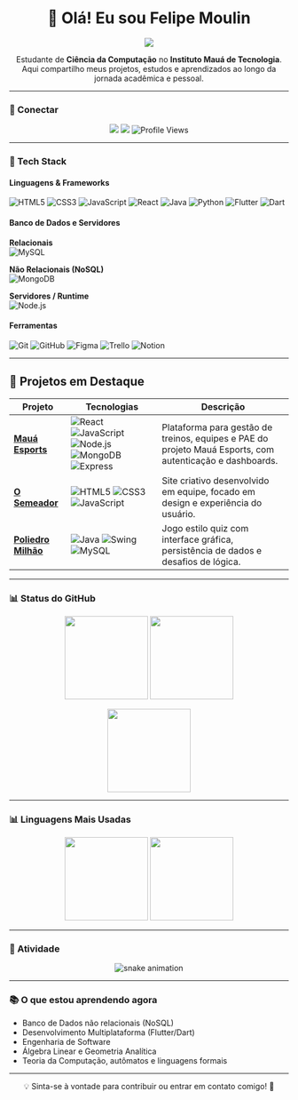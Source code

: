 <h1 align="center">👋 Olá! Eu sou Felipe Moulin</h1>

<!-- Cabeçalho animado -->
<p align="center">
  <img src="https://readme-typing-svg.demolab.com?font=Ubuntu&weight=600&size=24&pause=900&color=42A5F5&center=true&vCenter=true&width=900&lines=Estudante+de+Ci%C3%AAncia+da+Computa%C3%A7%C3%A3o+no+IMT;Front-end+%2B+Mobile+com+Flutter%2FDart;Sempre+aprendendo+e+construindo+projetos+%F0%9F%9A%80" />
</p>

<p align="center">
  Estudante de <b>Ciência da Computação</b> no <b>Instituto Mauá de Tecnologia</b>.<br>
  Aqui compartilho meus projetos, estudos e aprendizados ao longo da jornada acadêmica e pessoal.
</p>

---

### 🔗 Conectar

<p align="center">
  <a href="mailto:moulinfelipe3@gmail.com"><img src="https://img.shields.io/badge/-Gmail-D14836?style=for-the-badge&logo=gmail&logoColor=white"></a>
  <a href="https://www.linkedin.com/in/felipe-moulin-a41091341/"><img src="https://img.shields.io/badge/-LinkedIn-0A66C2?style=for-the-badge&logo=linkedin&logoColor=white"></a>
  <img src="https://komarev.com/ghpvc/?username=felipemoulin&color=blue&style=for-the-badge" alt="Profile Views">
</p>

---

### 🧰 Tech Stack

#### Linguagens & Frameworks
![HTML5](https://img.shields.io/badge/HTML5-E34F26?style=for-the-badge&logo=html5&logoColor=white)
![CSS3](https://img.shields.io/badge/CSS3-1572B6?style=for-the-badge&logo=css3&logoColor=white)
![JavaScript](https://img.shields.io/badge/JavaScript-F7DF1E?style=for-the-badge&logo=javascript&logoColor=black)
![React](https://img.shields.io/badge/React-20232A?style=for-the-badge&logo=react&logoColor=61DAFB)
![Java](https://img.shields.io/badge/Java-F44336?style=for-the-badge&logo=openjdk&logoColor=white)
![Python](https://img.shields.io/badge/Python-3776AB?style=for-the-badge&logo=python&logoColor=white)
![Flutter](https://img.shields.io/badge/Flutter-02569B?style=for-the-badge&logo=flutter&logoColor=white)
![Dart](https://img.shields.io/badge/Dart-0175C2?style=for-the-badge&logo=dart&logoColor=white)

#### Banco de Dados e Servidores
<!-- Relacionais -->
<b>Relacionais</b><br>
![MySQL](https://img.shields.io/badge/-MySQL-005C84?style=for-the-badge&logo=mysql&logoColor=white)

<!-- Não Relacionais (NoSQL) -->
<b>Não Relacionais (NoSQL)</b><br>
![MongoDB](https://img.shields.io/badge/-MongoDB-47A248?style=for-the-badge&logo=mongodb&logoColor=white)

<!-- Servidores/Runtime -->
<b>Servidores / Runtime</b><br>
![Node.js](https://img.shields.io/badge/-Node.js-339933?style=for-the-badge&logo=node.js&logoColor=white)

#### Ferramentas
![Git](https://img.shields.io/badge/-Git-F05032?style=for-the-badge&logo=git&logoColor=white)
![GitHub](https://img.shields.io/badge/-GitHub-181717?style=for-the-badge&logo=github&logoColor=white)
![Figma](https://img.shields.io/badge/-Figma-F24E1E?style=for-the-badge&logo=figma&logoColor=white)
![Trello](https://img.shields.io/badge/-Trello-0052CC?style=for-the-badge&logo=trello&logoColor=white)
![Notion](https://img.shields.io/badge/-Notion-000000?style=for-the-badge&logo=notion&logoColor=white)

---

## 🚀 Projetos em Destaque

| Projeto | Tecnologias | Descrição |
|--------|-------------|-----------|
| [**Mauá Esports**](https://github.com/felipemoulin/MauaEsports) | ![React](https://img.shields.io/badge/React-20232A?style=for-the-badge&logo=react&logoColor=61DAFB) ![JavaScript](https://img.shields.io/badge/JavaScript-F7DF1E?style=for-the-badge&logo=javascript&logoColor=black) ![Node.js](https://img.shields.io/badge/Node.js-339933?style=for-the-badge&logo=node.js&logoColor=white) ![MongoDB](https://img.shields.io/badge/MongoDB-47A248?style=for-the-badge&logo=mongodb&logoColor=white) ![Express](https://img.shields.io/badge/Express-000000?style=for-the-badge&logo=express&logoColor=white) | Plataforma para gestão de treinos, equipes e PAE do projeto Mauá Esports, com autenticação e dashboards. |
| [**O Semeador**](https://github.com/Lucasnovaess/O-Semeador-) | ![HTML5](https://img.shields.io/badge/HTML5-E34F26?style=for-the-badge&logo=html5&logoColor=white) ![CSS3](https://img.shields.io/badge/CSS3-1572B6?style=for-the-badge&logo=css3&logoColor=white) ![JavaScript](https://img.shields.io/badge/JavaScript-F7DF1E?style=for-the-badge&logo=javascript&logoColor=black) | Site criativo desenvolvido em equipe, focado em design e experiência do usuário. |
| [**Poliedro Milhão**](https://github.com/felipemoulin/SHOW_DO_MILHAO) | ![Java](https://img.shields.io/badge/Java-007396?style=for-the-badge&logo=java&logoColor=white) ![Swing](https://img.shields.io/badge/Swing-007396?style=for-the-badge&logo=java&logoColor=white) ![MySQL](https://img.shields.io/badge/MySQL-005C84?style=for-the-badge&logo=mysql&logoColor=white) | Jogo estilo quiz com interface gráfica, persistência de dados e desafios de lógica. |

---

### 📊 Status do GitHub

<p align="center">
  <img src="https://github-readme-stats.vercel.app/api?username=felipemoulin&show_icons=true&theme=tokyonight&hide=issues" height="150"/>
  <img src="https://github-readme-stats.vercel.app/api/top-langs/?username=felipemoulin&layout=compact&theme=tokyonight" height="150"/>
</p>

<p align="center">
  <img src="https://streak-stats.demolab.com?user=felipemoulin&theme=tokyonight" height="150"/>
</p>

---

### 📊 Linguagens Mais Usadas

<p align="center">
  <img src="https://github-profile-summary-cards.vercel.app/api/cards/most-commit-language?username=felipemoulin&theme=tokyonight" height="150" />
  <img src="https://github-profile-summary-cards.vercel.app/api/cards/repos-per-language?username=felipemoulin&theme=tokyonight" height="150" />
</p>

<!-- Alternativas:
<img src="https://github-readme-stats.vercel.app/api/top-langs/?username=felipemoulin&layout=donut-vertical&theme=tokyonight&langs_count=8" height="150" />
-->

---

### 🐍 Atividade

<p align="center">
  <picture>
    <source media="(prefers-color-scheme: dark)" srcset="https://raw.githubusercontent.com/felipemoulin/felipemoulin/output/github-contribution-grid-snake-dark.svg" />
    <source media="(prefers-color-scheme: light)" srcset="https://raw.githubusercontent.com/felipemoulin/felipemoulin/output/github-contribution-grid-snake.svg" />
    <img alt="snake animation" src="https://raw.githubusercontent.com/felipemoulin/felipemoulin/output/github-contribution-grid-snake.svg" />
  </picture>
</p>

---

### 📚 O que estou aprendendo agora
- Banco de Dados não relacionais (NoSQL)
- Desenvolvimento Multiplataforma (Flutter/Dart)
- Engenharia de Software
- Álgebra Linear e Geometria Analítica
- Teoria da Computação, autômatos e linguagens formais

---

<p align="center">
  💡 Sinta-se à vontade para contribuir ou entrar em contato comigo! 🚀
</p>
